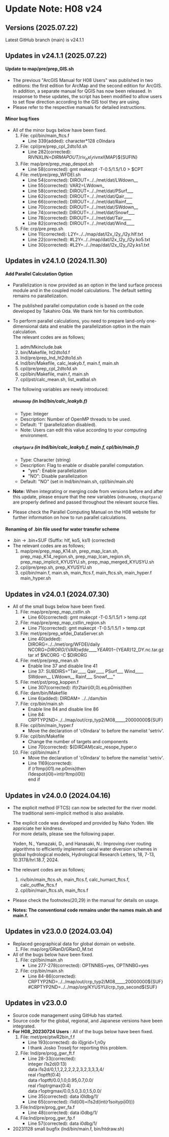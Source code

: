 # Update Note: H08 v24

## Versions (2025.07.22)
Latest GitHub branch (main) is v24.1.1

## Updates in v24.1.1 (2025.07.22)
#### Update to map/pre/prep_GIS.sh
- The previous "ArcGIS Manual for H08 Users" was published in two editions: the first edition for ArcMap and the second edition for ArcGIS. In addition, a separate manual for QGIS has now been released. In response to these updates, the script has been modified to allow users to set flow direction according to the GIS tool they are using.
- Please refer to the respective manuals for detailed instructions.

#### Minor bug fixes
- All of the minor bugs below have been fixed.
    1. File: cpl/bin/main_ftcs.f
         - Line 339(added): character*128 c0lndara
    2. File: cpl/pre/prep_cpl_2dto1d.sh
         - Line 282(corrected): RIVNXLIN=${DIRMAPOUT}/riv_nxl_/rivnxl${MAP}${SUFIN}
    3. File: map/pre/prep_map_despot.sh
         - Line 58(corrected): gmt makecpt -T-0.5/1.5/1.0 > $CPT
    4. File: met/pre/prep_WFDEI.sh
         - Line 54(corrected): DIROUT=../../met/dat/LWdown__
         - Line 55(corrected): VAR2=LWdown_
         - Line 58(corrected): DIROUT=../../met/dat/PSurf___
         - Line 62(corrected): DIROUT=../../met/dat/Qair____
         - Line 66(corrected): DIROUT=../../met/dat/Rainf___
         - Line 70(corrected): DIROUT=../../met/dat/SWdown__
         - Line 74(corrected): DIROUT=../../met/dat/Snowf___
         - Line 78(corrected): DIROUT=../../met/dat/Tair____
         - Line 82(corrected): DIROUT=../../met/dat/Wind____
    5. File: crp/pre.prep.sh
         - Line 11(corrected): L2Y=../../map/dat/l2x_l2y_/l2y.hlf.txt
         - Line 22(corrected): #L2Y=../../map/dat/l2x_l2y_/l2y.ko5.txt
         - Line 30(corrected): #L2Y=../../map/dat/l2x_l2y_/l2y.ks1.txt

## Updates in v24.1.0 (2024.11.30)
#### Add Parallel Calculation Option
- Parallelization is now provided as an option in the land surface process module and in the coupled model calculations. The default setting remains no parallelization.
- The published parallel computation code is based on the code developed by Takahiro Oda. We thank him for his contribution.
- To perform parallel calculations, you need to prepare land-only one-dimensional data and enable the parallelization option in the main calculation.
<br>The relevant codes are as follows;
    1. adm/Mkinclude.bak
    2. bin/Makefile, ht2dto1d.f
    3. lnd/pre/prep_lnd_ht2dto1d.sh
    4. lnd/bin/Makefile, calc_leakyb.f, main.f, main.sh
    5. cpl/pre/prep_cpl_2dto1d.sh
    6. cpl/bin/Makefile, main.f, main.sh
    7. cpl/pst/calc_mean.sh, list_watbal.sh
- The following variables are newly introduced:
   ##### `n0numomp` (in lnd/bin/calc_leakyb.f)
   - Type: Integer
   - Description: Number of OpenMP threads to be used.
   - Default: '1' (parallelization disabled).
   - Note: Users can edit this value according to your computing environment.

   ##### `c0optpara` (in lnd/bin/calc_leakyb.f, main.f, cpl/bin/main.f)
   - Type: Character (string)
   - Description: Flag to enable or disable parallel computation.
      - "yes": Enable parallelization
      - "NO": Disable parallelization
   - Default: "NO" (set in lnd/bin/main.sh, cpl/bin/main.sh)
     
- **Note:** When integrating or merging code from versions before and after this update, please ensure that the new variables (`n0numomp`, `c0optpara`) are properly defined and passed throughout the relevant source files.  
- Please check the Parallel Computing Manual on the H08 website for further information on how to run parallel calculations.

#### Renaming of .bin file used for water transfer scheme
- .bin → .bin+SUF (Suffix: hlf, ko5, ks1) (corrected)
- The relevant codes are as follows;
    1. map/pre/prep_map_K14.sh, prep_map_lcan.sh, prep_map_K14_region.sh, prep_map_lcan_region.sh, prep_map_implicit_KYUSYU.sh, prep_map_merged_KYUSYU.sh
    2. cpl/pre/prep.sh, prep_KYUSYU.sh
    3. cpl/bin/main.f, main.sh, main_ftcs.f, main_ftcs.sh, main_hyper.f main_hyper.sh

## Updates in v24.0.1 (2024.07.30)
- All of the small bugs below have been fixed.
    1. File: map/pre/prep_map_cstlin.sh
         - Line 60(corrected): gmt makecpt -T-0.5/1.5/1 > temp.cpt
    2. File: map/pre/prep_map_cstlin_region.sh
         - Line 71(corrected): gmt makecpt -T-0.5/1.5/1 > temp.cpt
    3. File: met/pre/prep_wfdei_DataServer.sh
         - Line 40(added):
           <br> DIRORG=../../met/org/WFDEI/daily
           <br> NCORG=${DIRORG}/${VAR}_wfde_____${YEAR}01-${YEAR}12_DY.nc.tar.gz
           <br> tar xf $NCORG -C $DIRORG
    4. File: met/pre/prep_mean.sh
         - Enable line 37 and disable line 41
         - Line 37: SUBDIRS="Tair____ Qair____ PSurf___ Wind____ SWdown__ LWdown__ Rainf___ Snowf___"
    5. File: met/pst/prog_koppen.f
         - Line 307(corrected): if(r2tair(i0l,0).eq.p0mis)then
    6. File: dam/bin/Makefile
         - Line 6(added): DIRDAM= ../../dam/bin
    7. File: crp/bin/main.sh
         - Enable line 84 and disable line 86
         - Line 84: CRPTYP2ND=../../map/out/crp_typ2/M08_____20000000${SUF}
    8. File: cpl/bin/main_hyper.f
         - Move the declaration of 'c0lndara' to before the namelist 'setriv'.
    9. File: cpl/bin/Makefile
         - Change the number of targets and components
         - Line 70(corrected): ${DIRDAM)calc_resope_hyper.o
    10. File: cpl/bin/main.f
         - Move the declaration of 'c0lndara' to before the namelist 'setriv'.
         - Line 1169(corrected):
           <br>if (r1tmp(i01).ne.p0mis)then
           <br>   i1despot(i0l)=int(r1tmp(i0l))
           <br>end if

## Updates in v24.0.0 (2024.04.16)
- The explicit method (FTCS) can now be selected for the river model. The traditional semi-implicit method is also available.
- The explicit code was developed and provided by Naho Yoden. We appriciate her kindness.
  <br> For more details, please see the following paper.
  
  Yoden, N., Yamazaki, D., and Hanasaki, N.: Improving river routing algorithms to efficiently implement canal water diversion schemes in global hydrological models, Hydrological   Research Letters, 18, 7-13, 10.3178/hrl.18.7, 2024. 
- The relevant codes are as follows;
     1. riv/bin/main_ftcs.sh, main_ftcs.f, calc_humact_ftcs.f, calc_outflw_ftcs.f
     2. cpl/bin/main_ftcs.sh, main_ftcs.f
- Please check the footnotes(20,29) in the manual for details on usage.
- **Notes: The conventional code remains under the names main.sh and main.f.**

## Updates in v23.0.0 (2024.03.04)
- Replaced geographical data for global domain on website.
     1. File: map/org/GRanD/GRanD_M.txt
- All of the bugs below have been fixed.
     1. File: cpl/bin/main.sh
          - Line 277-278(corrected): OPTNNBS=yes, OPTNNBG=yes
     2. File: crp/bin/main.sh
          - Line 84-86(corrected): CRPTYP2ND=../../map/out/crp_typ2/M08_____20000000${SUF}
                                   #CRPTYP2ND=../../map/org/KYUSYU/crp_typ_second${SUF}
            
## Updates in v23.0.0
- Source code management using GitHub has started.
- Source code for the global, regional, and Japanese versions have been integrated.
- **For H08_20230724 Users** : All of the bugs below have been fixed.
     1. File: met/pre/ptwR2bin_f.f
          - Line 193(corrected): do i0jgrid=1,n0y
          - I thank Josko Troselj for reporting this problem.
     3. File: lnd/pre/prog_gwr_ft.f
          - Line 28-33(corrected):
            <br> integer i1s2d(0:13) 
            <br> data i1s2d/0,1,1,2,2,2,2,2,3,2,3,3,3,4/ 
            <br> real r1optft(0:4) 
            <br> data r1optft/0.0,1.0,0.95,0.7,0.0/ 
            <br> real r1optrgmax(0:4) 
            <br> data r1optrgmax/0.0,5.0,3.0,1.5,0.0/
          - Line 35(corrected): data i0ldbg/1/ 
          - Line 65(corrected):  i1id(i0l)=i1s2d(int(r1soityp(i0l)))
     4. File:lnd/pre/prog_gwr_fa.f
          - Line 48(corrected): data i0dbg/1/
     5. File:lnd/pre/prog_gwr_fp.f
          - Line 57(corrected): data i0dbg/1/
- 20231128 small bugfix (lnd/bin/main.f, bin/htdraw.sh)
